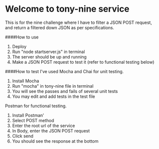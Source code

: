 # Welcome to tony-nine service
This is for the nine challenge where I have to filter a JSON POST request, and return a filtered down JSON as per specifications.

####How to use
1. Deploy
2. Run "node startserver.js" in terminal
3. The server should be up and running
4. Make a JSON POST request to test it (refer to functional testing below)

####How to test
I've used Mocha and Chai for unit testing. 
1. Install Mocha
2. Run "mocha" in tony-nine file in terminal
3. You will see the passes and fails of several unit tests
3. You may edit and add tests in the test file

Postman for functional testing.
1. Install Postman'
2. Select POST method
3. Enter the root url of the service
4. In Body, enter the JSON POST request
5. Click send
6. You should see the response at the bottom
